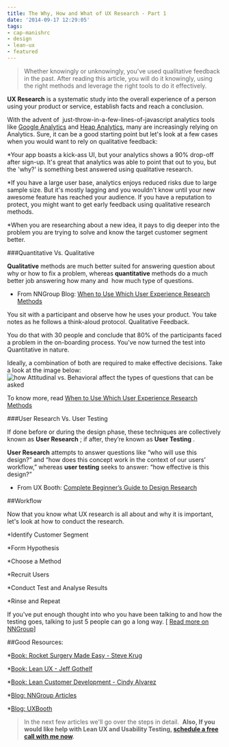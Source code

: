 ```yaml
---
title: The Why, How and What of UX Research - Part 1
date: '2014-09-17 12:29:05'
tags:
- cap-manishrc
- design
- lean-ux
- featured
---
```


>Whether knowingly or unknowingly, you've used qualitative feedback in the past. After reading this article, you will do it 
knowingly, using the 
right methods and leverage the 
right tools to do it effectively.



**UX Research**
 is a 
systematic study into the 
overall experience of a person using your product or service, establish 
facts and reach a 
conclusion.

With the advent of 
just-throw-in-a-few-lines-of-javascript analytics tools like 
[Google Analytics](http://analytics.google.com) and 
[Heap Analytics](https://heapanalytics.com), many are increasingly relying on Analytics. Sure, it can be a good starting point but let's look at a few cases when you would want to rely on qualitative feedback:


*Your app boasts a kick-ass UI, but your analytics shows a 90% drop-off after sign-up. It's great that analytics was able to point that out to you, but the 'why?' is something best answered using qualitative research.

    
*If you have a large user base, analytics enjoys reduced risks due to large sample size. But it's mostly lagging and you wouldn't know until your new awesome feature has reached your audience. If you have a reputation to protect, you might want to get early feedback using qualitative research methods.

    
*When you are researching about a new idea, it pays to dig deeper into the problem you are trying to solve and know the target customer segment better.


###Quantitative Vs. Qualitative



**Qualitative**
 methods are much better suited for answering question about 
why or 
how to fix a problem, whereas 
**quantitative**
 methods do a much better job answering 
how many and 
how much type of questions.


- From NNGroup Blog: 
[When to Use Which User Experience Research Methods](http://www.nngroup.com/articles/which-ux-research-methods/)

You sit with a participant and observe how he uses your product. You take notes as he follows a think-aloud protocol. 
Qualitative Feedback.

You do that with 30 people and conclude that 80% of the participants faced a problem in the on-boarding process. 
You've now turned the test into Quantitative in nature.

Ideally, a combination of both are required to make effective decisions. Take a look at the image below: 
![how Attitudinal vs. Behavioral affect the types of questions that can be asked](http://media.nngroup.com/media/editor/alertbox/user-research-methods-2dandqs.png)

To know more, read 
[When to Use Which User Experience Research Methods](http://www.nngroup.com/articles/which-ux-research-methods/)


###User Research Vs. User Testing


If done before or during the design phase, these techniques are collectively known as 
**User Research**
; if after, they’re known as 
**User Testing**
.


**User Research**
 attempts to answer questions like 
“who will use this design?” and 
“how does this concept work in the context of our users’ workflow,” whereas 
**user testing**
 seeks to answer: 
“how effective is this design?”


- From UX Booth: 
[Complete Beginner’s Guide to Design Research](http://www.uxbooth.com/articles/complete-beginners-guide-to-design-research/)


##Workflow


Now that you know what UX research is all about and why it is important, let's look at how to conduct the research.


*Identify Customer Segment

    
*Form Hypothesis

    
*Choose a Method

    
*Recruit Users

    
*Conduct Test and Analyse Results

    
*Rinse and Repeat

If you've put enough thought into who you have been talking to and how the testing goes, talking to just 5 people can go a long way. [
[Read more on NNGroup](http://www.nngroup.com/articles/why-you-only-need-to-test-with-5-users/)]


##Good Resources:



*[Book: Rocket Surgery Made Easy - Steve Krug](http://www.amazon.in/Rocket-Surgery-Made-Easy-Do-It-Yourself/dp/0321657292)

    
*[Book: Lean UX - Jeff Gothelf](http://www.amazon.com/Lean-UX-Applying-Principles-Experience/dp/1449311652)

    
*[Book: Lean Customer Development - Cindy Alvarez](http://shop.oreilly.com/product/0636920028253.do)

    
*[Blog: NNGroup Articles](http://www.nngroup.com/articles/)

    
*[Blog: UXBooth](http://www.uxbooth.com/)


>In the next few articles we'll go over the steps in detail. 
**Also, If you would like help with Lean UX and Usability Testing, 
[schedule a free call with me now](https://www.sohelpful.me/manishrc).**
